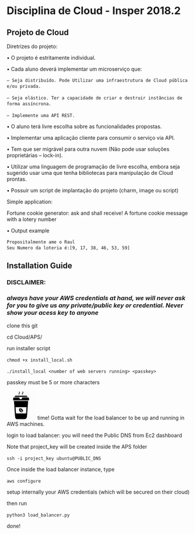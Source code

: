 # Disciplina de Cloud - Insper 2018.2

## Projeto de Cloud

Diretrizes do projeto:

• O projeto é estritamente individual.

• Cada aluno deverá implementar um microserviço que:

    – Seja distribuído. Pode Utilizar uma infraestrutura de Cloud pública e/ou privada.

    – Seja elástico. Ter a capacidade de criar e destruir instâncias de forma assíncrona.

    – Implemente uma API REST.

• O aluno terá livre escolha sobre as funcionalidades propostas.

• Implementar uma aplicação cliente para consumir o serviço via API.

• Tem que ser migrável para outra nuvem (Não pode usar soluções proprietárias – lock-in).

• Utilizar uma linguagem de programação de livre escolha, embora seja sugerido usar uma que tenha
bibliotecas para manipulação de Cloud prontas.

• Possuir um script de implantação do projeto (charm, image ou script)


Simple application:

Fortune cookie generator: ask and shall receive! A fortune cookie message with a lotery number

• Output example

    Propositalmente ame o Raul   
    Seu Numero da loteria é:[9, 17, 38, 46, 53, 59]

## Installation Guide

### DISCLAIMER: 

### *always have your AWS credentials at hand, we will never ask for you to give us any private/public key or credential. Never show your acess key to anyone*

clone this git

cd Cloud/APS/

run installer script

`chmod +x install_local.sh`

`./install_local <number of web servers running> <passkey>`

passkey must be 5 or more characters

![alt text](https://github.com/SabrinaSimao/Cloud/blob/master/img/coffee.png "Go drink some coffee man" ) time! Gotta wait for the load balancer to be up and running in AWS machines.

login to load balancer: you will need the Public DNS from Ec2 dashboard

Note that project_key will be created inside the APS folder

`ssh -i project_key ubuntu@PUBLIC_DNS`

Once inside the load balancer instance, type

`aws configure`

setup internally your AWS credentials (which will be secured on their cloud)

then run

`python3 load_balancer.py`

done!